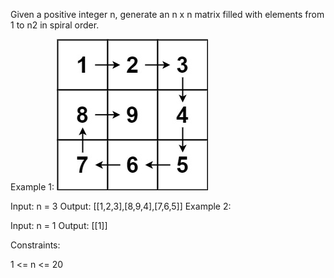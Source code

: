 Given a positive integer n, generate an n x n matrix filled with elements from 1 to n2 in spiral order.

Example 1:
![img.png](img.png)

Input: n = 3 Output: [[1,2,3],[8,9,4],[7,6,5]]
Example 2:

Input: n = 1 Output: [[1]]

Constraints:

1 <= n <= 20